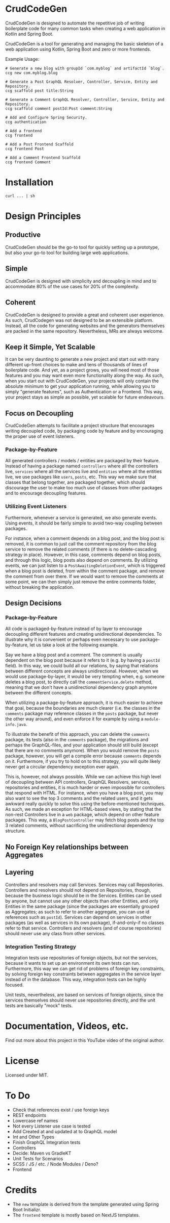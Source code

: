 # CrudCodeGen
CrudCodeGen is designed to automate the repetitive job of writing boilerplate code for many common tasks when creating a web application in Kotlin and Spring Boot.

CrudCodeGen is a tool for generating and managing the basic skeleton of a web application using Kotlin, Spring Boot and zero or more frontends.

Example Usage:
```
# Generate a new blog with groupId `com.myblog` and artifactId `blog`.
ccg new com.myblog.blog

# Generate a Post GraphQL Resolver, Controller, Service, Entity and Repository.
ccg scaffold post title:String

# Generate a Comment GraphQL Resolver, Controller, Service, Entity and Repository.
ccg scaffold comment postId:Post comment:String

# Add and Configure Spring Security.
ccg authentication

# Add a frontend
ccg frontend

# Add a Post Frontend Scaffold
ccg frontend Post

# Add a Comment Frontend Scaffold
ccg frontend Comment
```

# Installation
`curl ... | sh`

# Design Principles

## Productive
CrudCodeGen should be the go-to tool for quickly setting up a prototype, but also your go-to tool for building large web applications.

## Simple
CrudCodeGen is designed with simplicity and decoupling in mind and to accommodate 80% of the use cases for 20% of the complexity.

## Coherent
CrudCodeGen is designed to provide a great and coherent user experience. As such, CrudCodegen was not designed to be an extensible platform. Instead, all the code for generating websites and the generators themselves are packed in the same repository. Nevertheless, MRs are always welcome.

## Keep it Simple, Yet Scalable
It can be very daunting to generate a new project and start out with many different up-front choices to make and tens of thousands of lines of boilerplate code. And yet, as a project grows, you will need most of those features and you may want even more functionality along the way. As such, when you start out with CrudCodeGen, your projects will only contain the absolute minimum to get your application running, while allowing you to simply "generate features", such as Authentication or a Frontend. This way, your project stays as simple as possible, yet scalable for future endeavours.

## Focus on Decoupling
CrudCodeGen attempts to facilitate a project structure that encourages writing decoupled code, by packaging code by feature and by encouraging the proper use of event listeners.

### Package-by-Feature
All generated controllers / models / entities are packaged by their feature. Instead of having a package named `controllers` where all the controllers live, `services` where all the services live and `entities` where all the entities live, we use packages like `users`, `posts`, etc. This way we make sure that classes that belong together, are packaged together, which should discourage the user to make too much use of classes from other packages and to encourage decoupling features.

### Utilizing Event Listeners
Furthermore, whenever a service is generated, we also generate events. Using events, it should be fairly simple to avoid two-way coupling between packages.

For instance, when a comment depends on a blog post, and the blog post is removed, it is common to just call the comment repository from the blog service to remove the related comments (if there is no delete-cascading strategy in place). However, in this case, comments depend on blog posts, and through this logic, blog posts also depend on comments. By utilizing events, we can just listen to a `PostAwaitingDeletionEvent`, which is triggered when a blog post is deleted, from within the comment package, and remove the comment from over there. If we would want to remove the comments at some point, we can then simply just remove the entire comments folder, without breaking the application.

## Design Decisions
### Package-by-Feature
All code is packaged-by-feature instead of by layer to encourage decoupling different features and creating unidirectional dependencies. To illustrate why it is convenient or perhaps even necessary to use package-by-feature, let us take a look at the following example.

Say we have a blog post and a comment. The comment is usually dependent on the blog post because it refers to it (e.g. by having a `postId` field). In this way, we could build all our relations, by saying that relations between different concepts are always unidirectional. However, when we would use package-by-layer, it would be very tempting when, e.g. someone deletes a blog post, to directly call the `commentService.delete` method, meaning that we don't have a unidirectional dependency graph anymore between the different concepts.

When utilizing a package-by-feature approach, it is much easier to achieve that goal, because the boundaries are much clearer (i.e. the classes in the `comments` package may reference classes in the `posts` package, but never the other way around), and even enforce it for example by using a `module-info.java`.

To illustrate the benefit of this approach, you can delete the `comments` package, its tests (also in the `comments` package), the migrations and perhaps the GraphQL-files, and your application should still build (except that there are no comments anymore). When you would remove the `posts` package, however, you will get a compile error because `comments` depends on it. Furthermore, if you try to hold on to this strategy, you will quite likely never get a circular dependency exception ever again.

This is, however, not always possible. While we can achieve this high level of decoupling between API controllers, GraphQL Resolvers, services, repositories and entities, it is much harder or even impossible for controllers that respond with HTML. For instance, when you have a blog post, you may also want to see the top 3 comments and the related users, and it gets awkward really quickly to solve this using the before-mentioned techniques. As such, we made an exception for HTML-based views, by stating that the non-rest Controllers live in a `web` package, which depend on other feature packages. This way, a `BlogPostController` may fetch blog posts and the top 3 related comments, without sacrificing the unidirectional dependency structure.

## No Foreign Key relationships between Aggregates

## Layering
Controllers and resolvers may call Services. Services may call Repositories. Controllers and resolvers should not depend on Repositories, though, because the business logic should be in the Services. Entities can be used by anyone, but cannot use any other objects than other Entities, and only Entities in the same package (since the packages are essentially grouped as Aggregates; as such to refer to another aggregate, you can use id references such as `postId`). Services can depend on services in other packages (as well as services in its own package), if-and-only-if no classes refer to that service. Controllers and resolvers (and of course repositories) should never use any class from other services.

### Integration Testing Strategy
Integration tests use repositories of foreign objects, but not the services, because it wants to set up an environment its own tests can run. Furthermore, this way we can get rid of problems of foreign key constraints, by solving foreign key constraints between aggregates in the service layer instead of in the database. This way, integration tests can be highly focused.

Unit tests, nevertheless, are based on services of foreign objects, since the services themselves should never use repositories directly, and the unit tests are basically "mock" tests.

# Documentation, Videos, etc.
Find out more about this project in this YouTube video of the original author.

# License
Licensed under MIT.

# To Do
- Check that references exist / use foreign keys
- REST endpoints
- Lowercase ref names
- Not every Listener use case is tested
- Add Created at and updated at to GraphQL model
- Int and Other Types
- Finish GraphQL Integration tests
- Controllers
- Decide: Maven vs GradleKT
- Unit Tests for Scenarios
- SCSS / JS / etc. / Node Modules / Deno?
- Frontend

# Credits
- The `new` template is derived from the template generated using Spring Boot Initializr.
- The `frontend` template is mostly based on NextJS templates.
